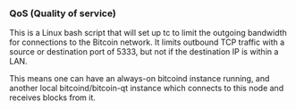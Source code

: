 ### QoS (Quality of service) ###

This is a Linux bash script that will set up tc to limit the outgoing bandwidth for connections to the Bitcoin network. It limits outbound TCP traffic with a source or destination port of 5333, but not if the destination IP is within a LAN.

This means one can have an always-on bitcoind instance running, and another local bitcoind/bitcoin-qt instance which connects to this node and receives blocks from it.
